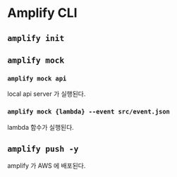 # Amplify CLI
## `amplify init`

## `amplify mock`
### `amplify mock api`
local api server 가 실행된다.

### `amplify mock {lambda} --event src/event.json`
lambda 함수가 실행된다.

## `amplify push -y`
amplify 가 AWS 에 배포된다.
